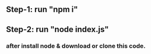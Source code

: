 ## Step-1: run "npm i"
## Step-2: run "node index.js"

### after install node & download or clone this code.

